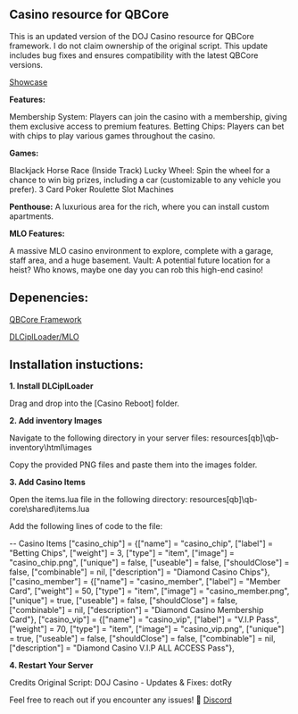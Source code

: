 ## Casino resource for QBCore

This is an updated version of the DOJ Casino resource for QBCore framework. I do not claim ownership of the original script. 
This update includes bug fixes and ensures compatibility with the latest QBCore versions.

[Showcase](https://www.youtube.com/watch?v=pu8Aoxo3RC8&ab_channel=Ry)

**Features:**

Membership System: Players can join the casino with a membership, giving them exclusive access to premium features.
Betting Chips: Players can bet with chips to play various games throughout the casino.

**Games:**

Blackjack
Horse Race (Inside Track)
Lucky Wheel: Spin the wheel for a chance to win big prizes, including a car (customizable to any vehicle you prefer).
3 Card Poker
Roulette
Slot Machines

**Penthouse:** A luxurious area for the rich, where you can install custom apartments.

**MLO Features:**

A massive MLO casino environment to explore, complete with a garage, staff area, and a huge basement.
Vault: A potential future location for a heist? Who knows, maybe one day you can rob this high-end casino!

## Depenencies:

[QBCore Framework](https://github.com/qbcore-framework)

[DLCiplLoader/MLO](https://github.com/RyFiction/DLCiplLoader)

## Installation instuctions:

**1. Install DLCiplLoader**

Drag and drop into the [Casino Reboot] folder.

**2. Add inventory Images**

Navigate to the following directory in your server files:
resources\[qb]\qb-inventory\html\images

Copy the provided PNG files and paste them into the images folder.

**3. Add Casino Items**

Open the items.lua file in the following directory:
resources\[qb]\qb-core\shared\items.lua

Add the following lines of code to the file:

-- Casino Items
["casino_chip"]              = {["name"] = "casino_chip",            ["label"] = "Betting Chips",       ["weight"] = 3,         ["type"] = "item",      ["image"] = "casino_chip.png",              ["unique"] = false,     ["useable"] = false,    ["shouldClose"] = false,   ["combinable"] = nil,   ["description"] = "Diamond Casino Chips"},
["casino_member"]            = {["name"] = "casino_member",          ["label"] = "Member Card",         ["weight"] = 50,        ["type"] = "item",      ["image"] = "casino_member.png",            ["unique"] = true,      ["useable"] = false,    ["shouldClose"] = false,   ["combinable"] = nil,   ["description"] = "Diamond Casino Membership Card"},
["casino_vip"]               = {["name"] = "casino_vip",             ["label"] = "V.I.P Pass",          ["weight"] = 70,        ["type"] = "item",      ["image"] = "casino_vip.png",               ["unique"] = true,      ["useable"] = false,    ["shouldClose"] = false,   ["combinable"] = nil,   ["description"] = "Diamond Casino V.I.P ALL ACCESS Pass"},

**4. Restart Your Server**

Credits
Original Script: DOJ Casino -
Updates & Fixes: dotRy

Feel free to reach out if you encounter any issues! 🎲
[Discord](https://discord.com/invite/rwKfYSAKxN)
